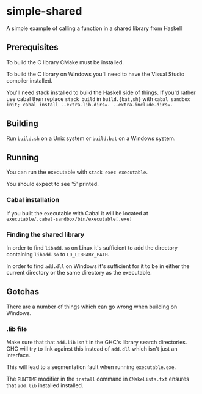 simple-shared
=============

A simple example of calling a function in a shared library from Haskell

Prerequisites
-------------

To build the C library CMake must be installed.

To build the C library on Windows you'll need to have the Visual Studio compiler installed.

You'll need stack installed to build the Haskell side of things. If you'd rather use cabal then replace `stack build` in `build.{bat,sh}` with `cabal sandbox init; cabal install --extra-lib-dirs=. --extra-include-dirs=.`


Building
--------

Run `build.sh` on a Unix system or `build.bat` on a Windows system.

Running
-------

You can run the executable with `stack exec executable`.

You should expect to see '5' printed.

### Cabal installation

If you built the executable with Cabal it will be located at `executable/.cabal-sandbox/bin/executable[.exe]`

### Finding the shared library

In order to find `libadd.so` on Linux it's sufficient to add the directory containing `libadd.so` to `LD_LIBRARY_PATH`. 

In order to find `add.dll` on Windows it's sufficient for it to be in either the current directory or the same directory as the executable.

Gotchas
-------

There are a number of things which can go wrong when building on Windows.

### .lib file

Make sure that that `add.lib` isn't in the GHC's library search directories. GHC will try to link against this instead of `add.dll` which isn't just an interface.

This will lead to a segmentation fault when running `executable.exe`.

The `RUNTIME` modifier in the `install` command in `CMakeLists.txt` ensures that `add.lib` installed installed.

